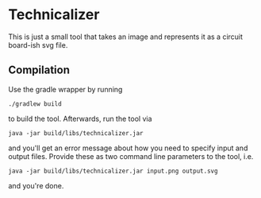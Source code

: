 # Technicalizer

This is just a small tool that takes an image and represents it as a circuit board-ish svg file.

## Compilation
Use the gradle wrapper by running

	./gradlew build

to build the tool. Afterwards, run the tool via

	java -jar build/libs/technicalizer.jar

and you'll get an error message about how you need to specify input and output files. Provide these as two command line parameters to the tool, i.e.

	java -jar build/libs/technicalizer.jar input.png output.svg

and you're done.
